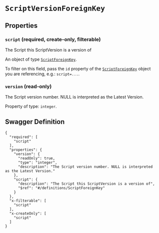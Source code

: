 # `ScriptVersionForeignKey` #







## Properties ##

### `script` (required, create-only, filterable) ###

The Script this ScriptVersion is a version of


An object of type [`ScriptForeignKey`](./../definitions/ScriptForeignKey.mkd).

To filter on this field, pass the `id` property of the [`ScriptForeignKey`](./../definitions/ScriptForeignKey.mkd) object you are referencing,
e.g.: `script=...`.


### `version` (read-only) ###

The Script version number. NULL is interpreted as the Latest Version.


Property of type: `integer`.







## Swagger Definition ##

    {
      "required": [
        "script"
      ], 
      "properties": {
        "version": {
          "readOnly": true, 
          "type": "integer", 
          "description": "The Script version number. NULL is interpreted as the Latest Version."
        }, 
        "script": {
          "description": "The Script this ScriptVersion is a version of", 
          "$ref": "#/definitions/ScriptForeignKey"
        }
      }, 
      "x-filterable": [
        "script"
      ], 
      "x-createOnly": [
        "script"
      ]
    }
